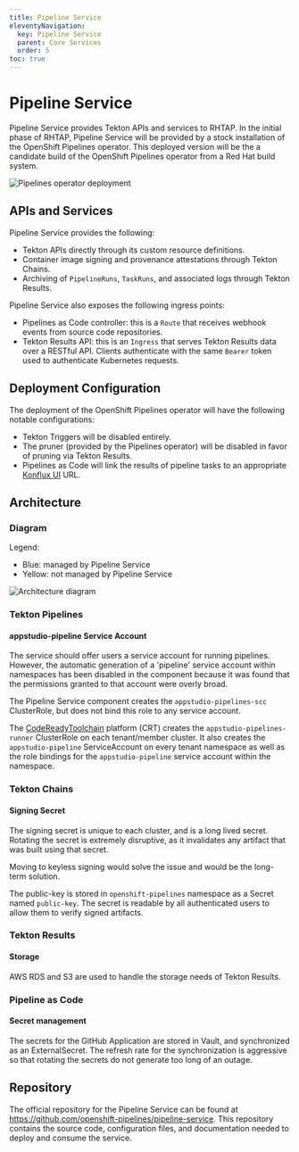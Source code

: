 ```yaml
---
title: Pipeline Service
eleventyNavigation:
  key: Pipeline Service
  parent: Core Services
  order: 5
toc: true
---
```


# Pipeline Service

Pipeline Service provides Tekton APIs and services to RHTAP.
In the initial phase of RHTAP, Pipeline Service will be provided by a stock
installation of the OpenShift Pipelines operator.
This deployed version will be the a candidate build of the OpenShift Pipelines
operator from a Red Hat build system.

![Pipelines operator deployment](../diagrams/pipeline-service.drawio.svg)

## APIs and Services

Pipeline Service provides the following:

- Tekton APIs directly through its custom resource definitions.
- Container image signing and provenance attestations through Tekton Chains.
- Archiving of `PipelineRuns`, `TaskRuns`, and associated logs through Tekton
  Results.

Pipeline Service also exposes the following ingress points:

- Pipelines as Code controller: this is a `Route` that receives webhook events
  from source code repositories.
- Tekton Results API: this is an `Ingress` that serves Tekton Results data
  over a RESTful API. Clients authenticate with the same `Bearer` token used to
  authenticate Kubernetes requests.

## Deployment Configuration

The deployment of the OpenShift Pipelines operator will have the following
notable configurations:

- Tekton Triggers will be disabled entirely.
- The pruner (provided by the Pipelines operator) will be disabled in favor of
  pruning via Tekton Results.
- Pipelines as Code will link the results of pipeline tasks to an appropriate
  [Konflux UI](./core/konflux-ui.md) URL.

## Architecture

### Diagram

Legend:
* Blue: managed by Pipeline Service
* Yellow: not managed by Pipeline Service

![Architecture diagram](../diagrams/pipeline-service/architecture.jpg)

### Tekton Pipelines

#### appstudio-pipeline Service Account

The service should offer users a service account for running pipelines.
However, the automatic generation of a 'pipeline' service account within namespaces has been disabled in the component because it was found that the permissions granted to that account were overly broad.

The Pipeline Service component creates the `appstudio-pipelines-scc` ClusterRole, but does not bind this role to any service account.

The [CodeReadyToolchain](https://github.com/codeready-toolchain) platform (CRT) creates the `appstudio-pipelines-runner` ClusterRole on each tenant/member cluster. It also creates the `appstudio-pipeline` ServiceAccount on every tenant namespace as well as the role bindings for the `appstudio-pipeline` service account within the namespace.

### Tekton Chains

#### Signing Secret

The signing secret is unique to each cluster, and is a long lived secret.
Rotating the secret is extremely disruptive, as it invalidates any artifact that was built using that secret.

Moving to keyless signing would solve the issue and would be the long-term solution.

The public-key is stored in `openshift-pipelines` namespace as a Secret named `public-key`. The secret is readable by all authenticated users to allow them to verify signed artifacts.

### Tekton Results

#### Storage

AWS RDS and S3 are used to handle the storage needs of Tekton Results.

### Pipeline as Code

#### Secret management

The secrets for the GitHub Application are stored in Vault, and synchronized as an ExternalSecret. The refresh rate for the synchronization is aggressive so that rotating the secrets do not generate too long of an outage.

## Repository

The official repository for the Pipeline Service can be found at https://github.com/openshift-pipelines/pipeline-service. This repository contains the source code, configuration files, and documentation needed to deploy and consume the service.
